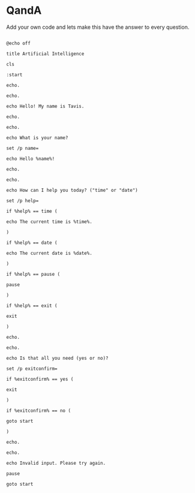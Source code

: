 # QandA
Add your own code and lets make this have the answer to every question.

~~~~~~~~~~~~~~~~~~~~~~~~~~~~~~~~~~~~~~~~~~~~~~~~~~~~~~~~~~~~~~~~~~~~~~~

@echo off

title Artificial Intelligence

cls

:start

echo.

echo.

echo Hello! My name is Tavis.

echo.

echo.

echo What is your name?

set /p name=

echo Hello %name%!

echo.

echo.

echo How can I help you today? ("time" or "date")

set /p help=

if %help% == time (

echo The current time is %time%.

)

if %help% == date (

echo The current date is %date%.

)

if %help% == pause (

pause

)

if %help% == exit (

exit

)

echo.

echo.

echo Is that all you need (yes or no)?

set /p exitconfirm=

if %exitconfirm% == yes (

exit

)

if %exitconfirm% == no (

goto start

)

echo.

echo.

echo Invalid input. Please try again.

pause

goto start
